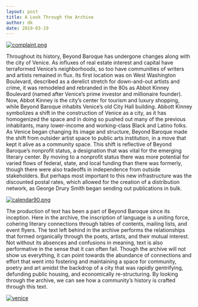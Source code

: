 ```yaml
---
layout: post
title: A Look Through the Archive
author: dk
date: 2019-03-19
---
```


[![complaint.png](https://i.postimg.cc/SQYntLMn/complaint.png)](https://postimg.cc/5j19XCpJ)



Throughout its history, Beyond Baroque has undergone changes along with the city of Venice. As influxes of real estate interest and capital have terraformed Venice’s neighborhoods, so too have communities of writers and artists remained in flux. Its first location was on West Washington Boulevard, described as a derelict stretch for down-and-out artists and crime, it was remodeled and rebranded in the 80s as Abbot Kinney Boulevard (named after Venice’s prime investor and millionaire founder). Now, Abbot Kinney is the city’s center for tourism and luxury shopping, while Beyond Baroque inhabits Venice’s old City Hall building. Abbott Kinney symbolizes a shift in the construction of Venice as a city, as it has homogenized the space and in doing so pushed out many of the previous inhabitants, many lower-income and working-class Black and Latino folks. As Venice began changing its image and structure, Beyond Baroque made the shift from outsider artist space to public arts institution, in a move that kept it alive as a community space. This shift is reflective of Beyond Baroque’s nonprofit status, a designation that was vital for the emerging literary center. By moving to a nonprofit status there was more potential for varied flows of federal, state, and local funding than there was formerly, though there were also tradeoffs in independence from outside stakeholders. But perhaps most important to this new infrastructure was the discounted postal rates, which allowed for the creation of a distribution network, as George Drury Smith began sending out publications in bulk.


[![calendar90.png](https://i.postimg.cc/x1ny2pvx/calendar90.png)](https://postimg.cc/ZCsyPcDp)


The production of text has been a part of Beyond Baroque since its inception. Here in the archive, the inscription of language is a uniting force, cohering literary connections through tables of contents, mailing lists, and event flyers. The text left behind in the archive performs the relationships that formed organically through the poets, artists, and their mutual interest. Not without its absences and confusions in meaning, text is also performative in the sense that it can often fail. Though the archive will not show us everything, it can point towards the abundance of connections and effort that went into fostering and maintaining a space for community, poetry and art amidst the backdrop of a city that was rapidly gentrifying, defunding public housing, and economically re-structuring. By looking through the archive, we can see how a community’s history is crafted through this text.

    
[![venice](https://i.postimg.cc/V6CP3RBL/Screen-Shot-2019-03-19-at-12-33-18-PM.png)](https://postimg.cc/r0MH45Pv)
